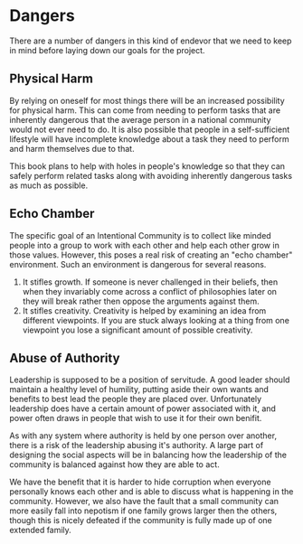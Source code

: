 # Dangers

There are a number of dangers in this kind of endevor that we need to keep in mind before laying down our goals for the project.

## Physical Harm

By relying on oneself for most things there will be an increased possibility for physical harm. This can come from needing to perform tasks that are inherently dangerous that the average person in a national community would not ever need to do. It is also possible that people in a self-sufficient lifestyle will have incomplete knowledge about a task they need to perform and harm themselves due to that.

This book plans to help with holes in people's knowledge so that they can safely perform related tasks along with avoiding inherently dangerous tasks as much as possible.

## Echo Chamber

The specific goal of an Intentional Community is to collect like minded people into a group to work with each other and help each other grow in those values. However, this poses a real risk of creating an "echo chamber" environment. Such an environment is dangerous for several reasons.

1. It stifles growth. If someone is never challenged in their beliefs, then when they invariably come across a conflict of philosophies later on they will break rather then oppose the arguments against them.
1. It stifles creativity. Creativity is helped by examining an idea from different viewpoints. If you are stuck always looking at a thing from one viewpoint you lose a significant amount of possible creativity.
    
    
## Abuse of Authority

Leadership is supposed to be a position of servitude. A good leader should maintain a healthy level of humility, putting aside their own wants and benefits to best lead the people they are placed over. Unfortunately leadership does have a certain amount of power associated with it, and power often draws in people that wish to use it for their own benifit. 

As with any system where authority is held by one person over another, there is a risk of the leadership abusing it's authority. A large part of designing the social aspects will be in balancing how the leadership of the community is balanced against how they are able to act. 

We have the benefit that it is harder to hide corruption when everyone personally knows each other and is able to discuss what is happening in the community. However, we also have the fault that a small community can more easily fall into nepotism if one family grows larger then the others, though this is nicely defeated if the community is fully made up of one extended family.

 
